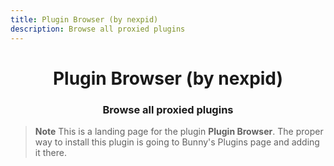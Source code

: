 ```yaml
---
title: Plugin Browser (by nexpid)
description: Browse all proxied plugins
---
```


<!--
  * This file was autogenerated
  * If you want to change anything, do so in the build.mjs script
  * https://github.com/nexpid/BunnyPlugins/edit/main/scripts/build.mjs
-->

<div align="center">
    <h1>Plugin Browser (by nexpid)</h1>
    <h3>Browse all proxied plugins</h3>
</div>

> **Note**
> This is a landing page for the plugin **Plugin Browser**. The proper way to install this plugin is going to Bunny's Plugins page and adding it there.
